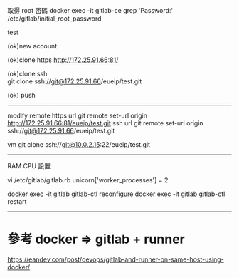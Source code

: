 取得 root 密碼
docker exec -it gitlab-ce grep 'Password:' /etc/gitlab/initial_root_password


test

(ok)new account

(ok)clone https
http://172.25.91.66:81/

(ok)clone ssh  
git clone ssh://git@172.25.91.66/eueip/test.git

(ok) push 

-----------------
modify remote https url
git remote set-url origin http://172.25.91.66:81/eueip/test.git
ssh url
git remote set-url origin ssh://git@172.25.91.66/eueip/test.git

vm
git clone ssh://git@10.0.2.15:22/eueip/test.git



-----------------------------------------------
RAM CPU 設置

vi /etc/gitlab/gitlab.rb
unicorn['worker_processes'] = 2

docker exec -it gitlab gitlab-ctl reconfigure
docker exec -it gitlab gitlab-ctl restart



------------------------------------

# 參考 docker => gitlab + runner
https://eandev.com/post/devops/gitlab-and-runner-on-same-host-using-docker/